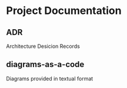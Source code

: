 # Project Documentation

## ADR

Architecture Desicion Records

## diagrams-as-a-code

Diagrams provided in textual format
